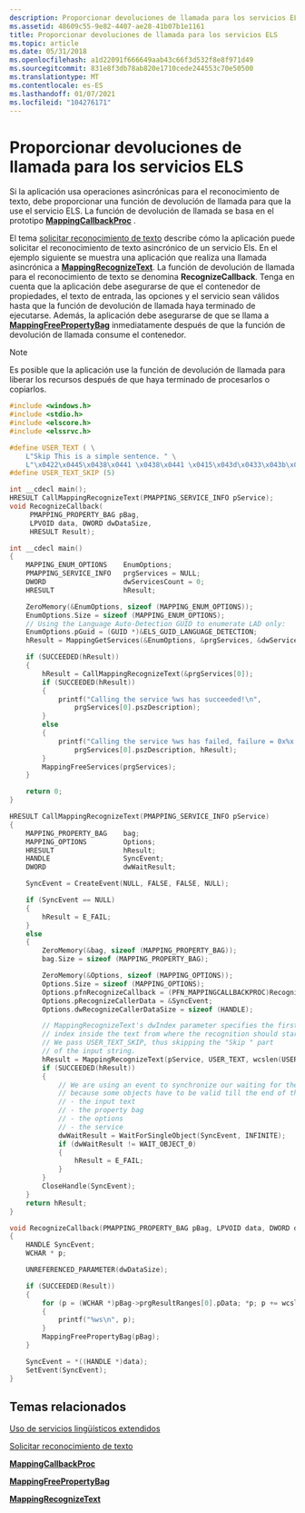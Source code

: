 ```yaml
---
description: Proporcionar devoluciones de llamada para los servicios ELS
ms.assetid: 48609c55-9e82-4407-ae28-41b07b1e1161
title: Proporcionar devoluciones de llamada para los servicios ELS
ms.topic: article
ms.date: 05/31/2018
ms.openlocfilehash: a1d22091f666649aab43c66f3d532f8e8f971d49
ms.sourcegitcommit: 831e8f3db78ab820e1710cede244553c70e50500
ms.translationtype: MT
ms.contentlocale: es-ES
ms.lasthandoff: 01/07/2021
ms.locfileid: "104276171"
---
```

# <a name="providing-callbacks-for-els-services"></a>Proporcionar devoluciones de llamada para los servicios ELS

Si la aplicación usa operaciones asincrónicas para el reconocimiento de texto, debe proporcionar una función de devolución de llamada para que la use el servicio ELS. La función de devolución de llamada se basa en el prototipo [**MappingCallbackProc**](/windows/desktop/api/Elscore/nc-elscore-pfn_mappingcallbackproc) .

El tema [solicitar reconocimiento de texto](requesting-text-recognition.md) describe cómo la aplicación puede solicitar el reconocimiento de texto asincrónico de un servicio Els. En el ejemplo siguiente se muestra una aplicación que realiza una llamada asincrónica a [**MappingRecognizeText**](/windows/desktop/api/Elscore/nf-elscore-mappingrecognizetext). La función de devolución de llamada para el reconocimiento de texto se denomina **RecognizeCallback**. Tenga en cuenta que la aplicación debe asegurarse de que el contenedor de propiedades, el texto de entrada, las opciones y el servicio sean válidos hasta que la función de devolución de llamada haya terminado de ejecutarse. Además, la aplicación debe asegurarse de que se llama a [**MappingFreePropertyBag**](/windows/desktop/api/Elscore/nf-elscore-mappingfreepropertybag) inmediatamente después de que la función de devolución de llamada consume el contenedor.

> [!Note]  
> Es posible que la aplicación use la función de devolución de llamada para liberar los recursos después de que haya terminado de procesarlos o copiarlos.

 


```C++
#include <windows.h>
#include <stdio.h>
#include <elscore.h>
#include <elssrvc.h>

#define USER_TEXT ( \
    L"Skip This is a simple sentence. " \
    L"\x0422\x0445\x0438\x0441 \x0438\x0441 \x0415\x043d\x0433\x043b\x0438\x0441\x0445.")
#define USER_TEXT_SKIP (5)

int __cdecl main();
HRESULT CallMappingRecognizeText(PMAPPING_SERVICE_INFO pService);
void RecognizeCallback(
     PMAPPING_PROPERTY_BAG pBag, 
     LPVOID data, DWORD dwDataSize, 
     HRESULT Result); 

int __cdecl main()
{
    MAPPING_ENUM_OPTIONS    EnumOptions;
    PMAPPING_SERVICE_INFO   prgServices = NULL;
    DWORD                   dwServicesCount = 0;
    HRESULT                 hResult;

    ZeroMemory(&EnumOptions, sizeof (MAPPING_ENUM_OPTIONS));
    EnumOptions.Size = sizeof (MAPPING_ENUM_OPTIONS);
    // Using the Language Auto-Detection GUID to enumerate LAD only:
    EnumOptions.pGuid = (GUID *)&ELS_GUID_LANGUAGE_DETECTION;
    hResult = MappingGetServices(&EnumOptions, &prgServices, &dwServicesCount);

    if (SUCCEEDED(hResult))
    {
        hResult = CallMappingRecognizeText(&prgServices[0]);
        if (SUCCEEDED(hResult))
        {
            printf("Calling the service %ws has succeeded!\n",
                prgServices[0].pszDescription);
        }
        else
        {
            printf("Calling the service %ws has failed, failure = 0x%x!\n",
                prgServices[0].pszDescription, hResult);
        }
        MappingFreeServices(prgServices);
    }

    return 0;
}

HRESULT CallMappingRecognizeText(PMAPPING_SERVICE_INFO pService)
{
    MAPPING_PROPERTY_BAG    bag;
    MAPPING_OPTIONS         Options;
    HRESULT                 hResult;
    HANDLE                  SyncEvent;
    DWORD                   dwWaitResult;

    SyncEvent = CreateEvent(NULL, FALSE, FALSE, NULL);

    if (SyncEvent == NULL)
    {
        hResult = E_FAIL;
    }
    else
    {
        ZeroMemory(&bag, sizeof (MAPPING_PROPERTY_BAG));
        bag.Size = sizeof (MAPPING_PROPERTY_BAG);

        ZeroMemory(&Options, sizeof (MAPPING_OPTIONS));
        Options.Size = sizeof (MAPPING_OPTIONS);
        Options.pfnRecognizeCallback = (PFN_MAPPINGCALLBACKPROC)RecognizeCallback;
        Options.pRecognizeCallerData = &SyncEvent;
        Options.dwRecognizeCallerDataSize = sizeof (HANDLE);

        // MappingRecognizeText's dwIndex parameter specifies the first
        // index inside the text from where the recognition should start.
        // We pass USER_TEXT_SKIP, thus skipping the "Skip " part
        // of the input string.
        hResult = MappingRecognizeText(pService, USER_TEXT, wcslen(USER_TEXT), USER_TEXT_SKIP, &Options, &bag);
        if (SUCCEEDED(hResult))
        {
            // We are using an event to synchronize our waiting for the call to end,
            // because some objects have to be valid till the end of the callback call:
            // - the input text
            // - the property bag
            // - the options
            // - the service
            dwWaitResult = WaitForSingleObject(SyncEvent, INFINITE);
            if (dwWaitResult != WAIT_OBJECT_0)
            {
                hResult = E_FAIL;
            }
        }
        CloseHandle(SyncEvent);
    }
    return hResult;
}

void RecognizeCallback(PMAPPING_PROPERTY_BAG pBag, LPVOID data, DWORD dwDataSize, HRESULT Result)
{
    HANDLE SyncEvent;
    WCHAR * p;

    UNREFERENCED_PARAMETER(dwDataSize);

    if (SUCCEEDED(Result))
    {
        for (p = (WCHAR *)pBag->prgResultRanges[0].pData; *p; p += wcslen(p) + 1)
        {
            printf("%ws\n", p);
        }
        MappingFreePropertyBag(pBag);
    }

    SyncEvent = *((HANDLE *)data);
    SetEvent(SyncEvent);
} 
```



## <a name="related-topics"></a>Temas relacionados

<dl> <dt>

[Uso de servicios lingüísticos extendidos](using-extended-linguistic-services.md)
</dt> <dt>

[Solicitar reconocimiento de texto](requesting-text-recognition.md)
</dt> <dt>

[**MappingCallbackProc**](/windows/desktop/api/Elscore/nc-elscore-pfn_mappingcallbackproc)
</dt> <dt>

[**MappingFreePropertyBag**](/windows/desktop/api/Elscore/nf-elscore-mappingfreepropertybag)
</dt> <dt>

[**MappingRecognizeText**](/windows/desktop/api/Elscore/nf-elscore-mappingrecognizetext)
</dt> </dl>

 

 



